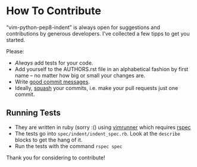 # How To Contribute

“vim-python-pep8-indent” is always open for suggestions and contributions by generous developers. I’ve collected a few tipps to get you started.

Please:

- *Always* add tests for your code.
- Add yourself to the AUTHORS.rst file in an alphabetical fashion by first name – no matter how big or small your changes are.
- Write [good commit messages].
- Ideally, [squash] your commits, i.e. make your pull requests just one commit.

## Running Tests

- They are written in ruby (sorry :() using [vimrunner] which requires [rspec]
- The tests go into `spec/indent/indent_spec.rb`.
  Look at the `describe` blocks to get the hang of it.
- Run the tests with the command `rspec spec`

Thank you for considering to contribute!


[squash]: http://gitready.com/advanced/2009/02/10/squashing-commits-with-rebase.html
[good commit messages]: http://tbaggery.com/2008/04/19/a-note-about-git-commit-messages.html
[vimrunner]: https://github.com/AndrewRadev/vimrunner
[rspec]: https://github.com/rspec/rspec
